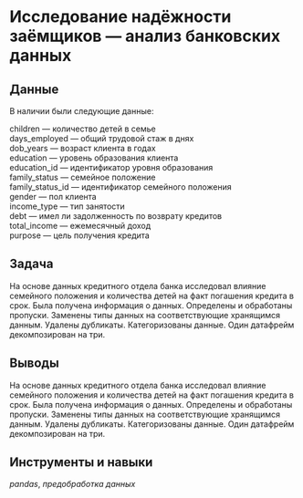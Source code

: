   # Исследование надёжности заёмщиков — анализ банковских данных


## Данные

В наличии были следующие данные:

children — количество детей в семье  
days_employed — общий трудовой стаж в днях  
dob_years — возраст клиента в годах  
education — уровень образования клиента  
education_id — идентификатор уровня образования  
family_status — семейное положение  
family_status_id — идентификатор семейного положения  
gender — пол клиента  
income_type — тип занятости  
debt — имел ли задолженность по возврату кредитов  
total_income — ежемесячный доход  
purpose — цель получения кредита  

## Задача

На основе данных кредитного отдела банка исследовал влияние семейного положения и
количества детей на факт погашения кредита в срок. Была получена информация о
данных. Определены и обработаны пропуски. Заменены типы данных на соответствующие
хранящимся данным. Удалены дубликаты. Категоризованы данные. Один датафрейм декомпозирован на три.

## Выводы

На основе данных кредитного отдела банка исследовал влияние семейного положения и количества детей на факт погашения кредита в срок.
Была получена информация о данных. Определены и обработаны пропуски. Заменены типы данных на соответствующие хранящимся данным.
Удалены дубликаты. Категоризованы данные. Один датафрейм декомпозирован на три.

## Инструменты и навыки
*pandas*, *предобработка данных*
